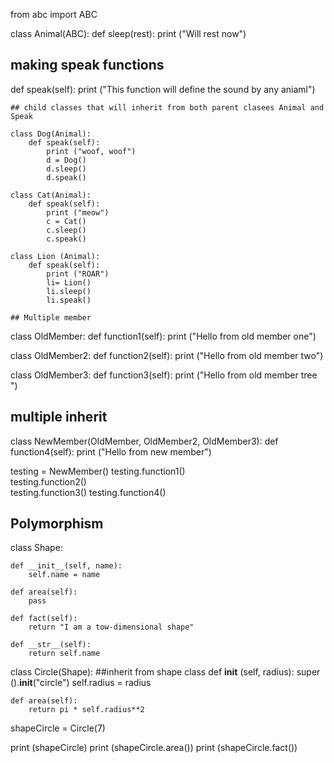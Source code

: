 from abc import ABC

class Animal(ABC):
    def sleep(rest):
        print ("Will rest now")


## making speak functions

def speak(self):
    print ("This function will define the sound by any aniaml")
    
    ## child classes that will inherit from both parent clasees Animal and Speak
    
    class Dog(Animal):
        def speak(self):
            print ("woof, woof")
            d = Dog()
            d.sleep()
            d.speak()
            
    class Cat(Animal):
        def speak(self):
            print ("meow")
            c = Cat()
            c.sleep()
            c.speak()
            
    class Lion (Animal):
        def speak(self):
            print ("ROAR")
            li= Lion()
            li.sleep()
            li.speak()
            
    ## Multiple member

class OldMember:
    def function1(self):
        print ("Hello from old member one")
        
class OldMember2:
    def function2(self):
        print ("Hello from old member two")
        
class OldMember3:
    def function3(self):
        print ("Hello from old member tree ")
        
## multiple inherit

class NewMember(OldMember, OldMember2, OldMember3):
    def function4(self):
        print ("Hello from new member")
        
testing = NewMember()
testing.function1()   
testing.function2()   
testing.function3()
testing.function4()

## Polymorphism

class Shape:
    
    def __init__(self, name):
        self.name = name
        
    def area(self):
        pass
    
    def fact(self):
        return "I am a tow-dimensional shape"
    
    def __str__(self):
        return self.name
    
class Circle(Shape): ##inherit from shape class
    def __init__ (self, radius):
        super ().__init__("circle")
        self.radius = radius
        
    def area(self):
        return pi * self.radius**2
    
shapeCircle = Circle(7)

print (shapeCircle)
print (shapeCircle.area())
print (shapeCircle.fact())
